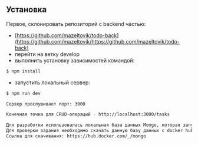 ## Установка
Первое, склонировать репозиторий с backend частью:
- [https://github.com/mazeltovik/todo-back](https://github.com/mazeltovik/https://github.com/mazeltovik/todo-back)
- перейти на ветку develop
- выполнить установку зависимостей командой:
 ```bash
$ npm install
```
- запустить локальный сервер:
```bash
$ npm run dev
```
```bash
Сервер прослушивает порт: 3000
```
```bash
Конечная точка для CRUD-операций - http://localhost:3000/tasks
```
```bash
Для разработки использовалась локальная база данных Mongo, которая запускалась как контейнер, при помощи docker.
Для проверки задания необходимо скачать данную базу данных с docker hub и запустить локально.
Ссылка для скачивания: https://hub.docker.com/_/mongo
```

